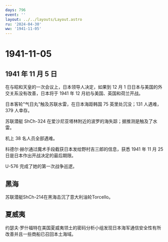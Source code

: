 ```yaml
---
days: 796
event: ''
layout: ../../layouts/Layout.astro
ru: '2024-04-30'
ww: '1941-11-05'
---
```


# 1941-11-05

## 1941 年 11 月 5 日

在与昭和天皇的一次会议上，日本领导人决定，如果到 12 月 1
日日本与美国的外交关系没有改善，日本将于 1941 年 12
月初与美国、英国和荷兰开战。

日本客轮"气日丸"触及苏联水雷，在日本海距韩国 75 英里处沉没；131
人遇难，379 人幸存。

苏联潜艇 ShCh-324 在爱沙尼亚塔林附近的波罗的海失踪；据推测是触及了水雷。

机上 38 名人员全部遇难。

科德尔·赫尔通过魔术手段截获日本发给野村吉三郎的信息，获悉 1941 年 11 月
25 日是日本作出开战决定的最后期限。

U-576 完成了她的第一次战争巡逻。

## 黑海

苏联潜艇ShCh-214在黑海击沉了意大利油轮Torcello。

## 夏威夷

约瑟夫·罗什福特在美国夏威夷领土的密码分析小组发现日本海军通信安全性有所改善并且一些商船已召回本土海域。
